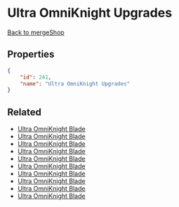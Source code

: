 # Ultra OmniKnight Upgrades

<no description available>

[Back to mergeShop](../merge-shops.md)

## Properties

```json
{
    "id": 241,
    "name": "Ultra OmniKnight Upgrades"
}
```

## Related

- [Ultra OmniKnight Blade](../items/18244-ultra-omniknight-blade.md)
- [Ultra OmniKnight Blade](../items/14836-ultra-omniknight-blade.md)
- [Ultra OmniKnight Blade](../items/14835-ultra-omniknight-blade.md)
- [Ultra OmniKnight Blade](../items/14834-ultra-omniknight-blade.md)
- [Ultra OmniKnight Blade](../items/14833-ultra-omniknight-blade.md)
- [Ultra OmniKnight Blade](../items/14832-ultra-omniknight-blade.md)
- [Ultra OmniKnight Blade](../items/14831-ultra-omniknight-blade.md)
- [Ultra OmniKnight Blade](../items/14830-ultra-omniknight-blade.md)
- [Ultra OmniKnight Blade](../items/14829-ultra-omniknight-blade.md)
- [Ultra OmniKnight Blade](../items/14828-ultra-omniknight-blade.md)

